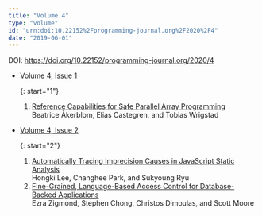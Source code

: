```yaml
---
title: "Volume 4"
type: "volume"
id: "urn:doi:10.22152%2Fprogramming-journal.org%2F2020%2F4"
date: "2019-06-01"
---
```

DOI: <https://doi.org/10.22152/programming-journal.org/2020/4>


* [Volume 4, Issue 1](issue1)  




  {: start="1"}
  1. [Reference Capabilities for Safe Parallel Array Programming](/2020/4/1)  
Beatrice Åkerblom, Elias Castegren, and Tobias Wrigstad



* [Volume 4, Issue 2](issue2)  




  {: start="2"}
  1. [Automatically Tracing Imprecision Causes in JavaScript Static Analysis](/2020/4/2)  
Hongki Lee, Changhee Park, and Sukyoung Ryu
  1. [Fine-Grained, Language-Based Access Control for Database-Backed Applications](/2020/4/3)  
Ezra Zigmond, Stephen Chong, Christos Dimoulas, and Scott Moore






